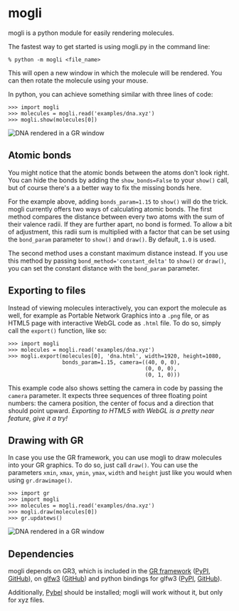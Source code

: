 # mogli

mogli is a python module for easily rendering molecules.

The fastest way to get started is using mogli.py in the command line:
```
% python -m mogli <file_name> 
```

This will open a new window in which the molecule will be rendered. You can then rotate the molecule using your mouse.

In python, you can achieve something similar with three lines of code:

```
>>> import mogli
>>> molecules = mogli.read('examples/dna.xyz')
>>> mogli.show(molecules[0])
```

![DNA rendered in a GR window](https://raw.githubusercontent.com/FlorianRhiem/mogli/doc-images/dna-cli.png)

## Atomic bonds
You might notice that the atomic bonds between the atoms don't look right. You can hide the bonds by adding the `show_bonds=False` to your `show()` call, but of course there's a a better way to fix the missing bonds here.

For the example above, adding `bonds_param=1.15` to `show()` will do the trick. mogli currently offers two ways of calculating atomic bonds. The first method compares the distance between every two atoms with the sum of their valence radii. If they are further apart, no bond is formed. To allow a bit of adjustment, this radii sum is multiplied with a factor that can be set using the `bond_param` parameter to `show()` and `draw()`. By default, `1.0` is used.

The second method uses a constant maximum distance instead. If you use this method by passing `bond_method='constant_delta'` to `show()` or `draw()`, you can set the constant distance with the `bond_param` parameter.

## Exporting to files
Instead of viewing molecules interactively, you can export the molecule as well, for example as Portable Network Graphics into a `.png` file, or as HTML5 page with interactive WebGL code as `.html` file. To do so, simply call the `export()` function, like so:

```
>>> import mogli
>>> molecules = mogli.read('examples/dna.xyz')
>>> mogli.export(molecules[0], 'dna.html', width=1920, height=1080,
                 bonds_param=1.15, camera=((40, 0, 0),
                                           (0, 0, 0),
                                           (0, 1, 0)))
```

This example code also shows setting the camera in code by passing the `camera` parameter. It expects three sequences of three floating point numbers: the camera position, the center of focus and a direction that should point upward. *Exporting to HTML5 with WebGL is a pretty near feature, give it a try!*

## Drawing with GR
In case you use the GR framework, you can use mogli to draw molecules into your GR graphics. To do so, just call `draw()`. You can use the parameters `xmin`, `xmax`, `ymin`, `ymax`, `width` and `height` just like you would when using `gr.drawimage()`.

```
>>> import gr
>>> import mogli
>>> molecules = mogli.read('examples/dna.xyz')
>>> mogli.draw(molecules[0])
>>> gr.updatews()
```

![DNA rendered in a GR window](https://raw.githubusercontent.com/FlorianRhiem/mogli/doc-images/dna-gr.png)

## Dependencies
mogli depends on GR3, which is included in the [GR framework](http://gr-framework.org/) ([PyPI]( https://pypi.python.org/pypi/gr), [GitHub](https://github.com/jheinen/gr)), on [glfw3](http://www.glfw.org/) ([GitHub](https://github.com/glfw/glfw)) and python bindings for glfw3 ([PyPI](https://pypi.python.org/pypi/glfw), [GitHub](https://github.com/FlorianRhiem/pyGLFW)).

Additionally, [Pybel](http://openbabel.org/docs/dev/UseTheLibrary/Python_Pybel.html) should be installed; mogli will work without it, but only for xyz files.
